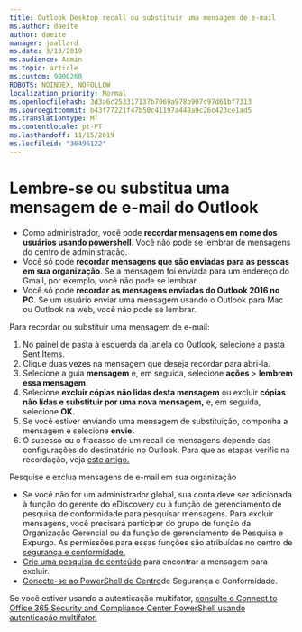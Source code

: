 ```yaml
---
title: Outlook Desktop recall ou substituir uma mensagem de e-mail
ms.author: daeite
author: daeite
manager: joallard
ms.date: 3/13/2019
ms.audience: Admin
ms.topic: article
ms.custom: 9000260
ROBOTS: NOINDEX, NOFOLLOW
localization_priority: Normal
ms.openlocfilehash: 3d3a6c253317137b7069a978b907c97d61bf7313
ms.sourcegitcommit: b43f77221f47b50c41197a448a9c26c423ce1ad5
ms.translationtype: MT
ms.contentlocale: pt-PT
ms.lasthandoff: 11/15/2019
ms.locfileid: "36496122"
---
```

# <a name="recall-or-replace-an-outlook-email-message"></a>Lembre-se ou substitua uma mensagem de e-mail do Outlook

- Como administrador, você pode **recordar mensagens em nome dos usuários usando powershell**. Você não pode se lembrar de mensagens do centro de administração.
- Você só pode **recordar mensagens que são enviadas para as pessoas em sua organização**. Se a mensagem foi enviada para um endereço do Gmail, por exemplo, você não pode se lembrar.
- Você só pode **recordar as mensagens enviadas do Outlook 2016 no PC**. Se um usuário enviar uma mensagem usando o Outlook para Mac ou Outlook na web, você não pode se lembrar.

Para recordar ou substituir uma mensagem de e-mail:

1. No painel de pasta à esquerda da janela do Outlook, selecione a pasta Sent Items.
1. Clique duas vezes na mensagem que deseja recordar para abri-la.
1. Selecione a guia **mensagem** e, em seguida, selecione **ações** > **lembrem essa mensagem**.
1. Selecione **excluir cópias não lidas desta mensagem** ou excluir **cópias não lidas e substituir por uma nova mensagem,** e, em seguida, selecione **OK**.
1. Se você estiver enviando uma mensagem de substituição, componha a mensagem e selecione **envie.**
1. O sucesso ou o fracasso de um recall de mensagens depende das configurações do destinatário no Outlook. Para que as etapas verific na recordação, veja [este artigo.](https://support.office.com/article/35027f88-d655-4554-b4f8-6c0729a723a0)

Pesquise e exclua mensagens de e-mail em sua organização

- Se você não for um administrador global, sua conta deve ser adicionada à função do gerente do eDiscovery ou à função de gerenciamento de pesquisa de conformidade para pesquisar mensagens. Para excluir mensagens, você precisará participar do grupo de função da Organização Gerencial ou da função de gerenciamento de Pesquisa e Expurgo. As permissões para essas funções são atribuídas no centro de [segurança e conformidade.](https://go.microsoft.com/fwlink/?linkid=2083731)
- [Crie uma pesquisa de conteúdo](https://docs.microsoft.com/office365/securitycompliance/content-search) para encontrar a mensagem para excluir.
- [Conecte-se ao PowerShell do Centro](https://docs.microsoft.com/powershell/exchange/office-365-scc/connect-to-scc-powershell/connect-to-scc-powershell?view=exchange-ps)de Segurança e Conformidade.

Se você estiver usando a autenticação multifator, [consulte o Connect to Office 365 Security and Compliance Center PowerShell usando autenticação multifator.](https://docs.microsoft.com/powershell/exchange/office-365-scc/connect-to-scc-powershell/mfa-connect-to-scc-powershell?view=exchange-ps)